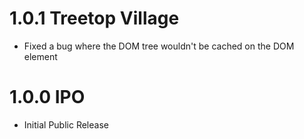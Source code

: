 # 1.0.1 Treetop Village

- Fixed a bug where the DOM tree wouldn't be cached on the DOM element

# 1.0.0 IPO

- Initial Public Release
